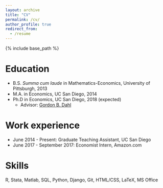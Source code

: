 ```yaml
---
layout: archive
title: "CV"
permalink: /cv/
author_profile: true
redirect_from:
  - /resume
---
```


{% include base_path %}

Education
======
* B.S. *Summa cum laude* in Mathematics-Economics, University of Pittsburgh, 2013
* M.A. in Economics, UC San Diego, 2014
* Ph.D in Economics, UC San Diego, 2018 (expected)
  * Advisor: [Gordon B. Dahl](http://econweb.ucsd.edu/~gdahl/)

Work experience
======
* June 2014 - Present: Graduate Teaching Assistant, UC San Diego
* June 2017 - September 2017: Economist Intern, Amazon.com

Skills
======
R, Stata, Matlab, SQL, Python, Django, Git, HTML/CSS, LaTeX, MS Office

<!-- Works in Progress -->
<!-- ====== -->
<!--   <ul>{% for post in site.research %} -->
<!--     {% include archive-single-cv.html %} -->
<!--   {% endfor %}</ul> -->

<!-- Teaching -->
<!-- ====== -->
<!--   <ul>{% for post in site.teaching %} -->
<!--     {% include archive-single-cv.html %} -->
<!--   {% endfor %}</ul> -->
